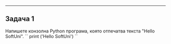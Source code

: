 ---
<h2> Задача 1</h2>
Напишете конзолна Python програма, която отпечатва текста "Hello SoftUni".
``
  print ('Hello SoftUni')
``
